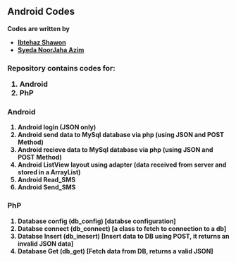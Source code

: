 <h2> Android Codes </h2>
<p>
<b> Codes are written by <b>
<ul>
<li> <a href="https://twitter.com/ibtehaz_shawon"> Ibtehaz Shawon </a> </li>
<li> <a href="https://twitter.com/SyedaNoorJaha">Syeda NoorJaha Azim </a> </li>
</ul>
</p>
<p>
<h3> Repository contains codes for: 
<ol>
<li>Android</li>
<li>PhP</li>
</ol>
</h3>
<h3> Android </h3>
<ol>
<li> Android login (JSON only) </li>
<li> Android send data to MySql database via php (using JSON and POST Method) </li>
<li> Android recieve data to MySql database via php (using JSON and POST Method) </li>
<li> Android ListView layout using adapter (data received from server and stored in a ArrayList) </li>
<li> Android Read_SMS </li>
<li> Android Send_SMS </li>
</ol>
<h3> PhP </h3>
<ol>
<li> Database config (db_config) [databse configuration]</li>
<li> Databse connect (db_connect) [a class to fetch to connection to a db] </li>
<li> Databse Insert (db_inesert) [Insert data to DB using POST, it returns an invalid JSON data] </li>
<li> Database Get (db_get) [Fetch data from DB, returns a valid JSON] </li>
</ol>
</p>
